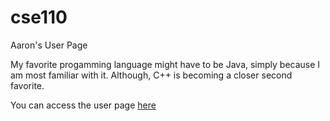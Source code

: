 # cse110
Aaron's User Page

My favorite progamming language might have to be Java, simply because I am most familiar with it. Although, C++ is becoming a closer second favorite.

You can access the user page [here](index.md)